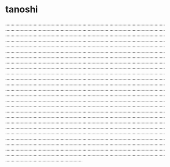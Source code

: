 # tanoshi
........................................................................................................................................................................................................................................................................................................................................................................................................................................................................................................................................................................................................................................................................................................................................................................................................................................................................................................................................................................................................................................................................................................................................................................................................................................................................................................................................................................................................................................................................................................................................................................................................................................................................................................................................................................................................................................................................................................................................................................................................................................................................................................................................................................................................................................................................................................................................................................................................................................................................................................................................................................................................................................................................................................................................................................................................................................................................................................................................................................................................................................................................................................................................................................................................................................................................................